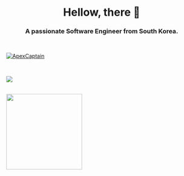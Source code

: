 

<!-- GitAds-Verify: 8M6K4P5JY693IEQPYR99KKSYOS8ADU89 -->
<h1 align="center">Hellow, there 👋</h1>
<h3 align="center">A passionate Software Engineer from South Korea. </h3>

<br>

<p align="left"> <a href="https://github.com/ryo-ma/github-profile-trophy"><img src="https://github-profile-trophy.vercel.app/?username=ApexCaptain" alt="ApexCaptain" /></a> </p>

<br>

<p>
<a href="https://github.com/ApexCaptain"><img src="https://github-profile-summary-cards.vercel.app/api/cards/profile-details?username=ApexCaptain&theme=tokyonight"/>
</p>

<br>

<a href="#">
  <img height=200 align="center" src="https://my-stats-43gk.vercel.app/api/top-langs/?username=ApexCaptain&hide=html,css,blade,scss&langs_count=8&layout=compact&theme=radical&card_width=160" />
</a>

